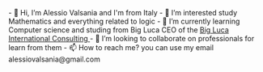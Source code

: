 <body height=300px >
- 👋 Hi, I’m Alessio Valsania and I'm from Italy
- 👀 I’m interested study Mathematics and everything related to logic 
- 🌱 I’m currently learning Computer science and studing from Big Luca CEO of the <a href="https://biglucainternational.com">Big Luca International Consulting </a>
- 💞️ I’m looking to collaborate on professionals for learn from them
- 📫 How to reach me? you can use my email alessiovalsania@gmail.com

<!---
Ale12550/Ale12550 is a ✨ special ✨ repository because its `README.md` (this file) appears on your GitHub profile.
You can click the Preview link to take a look at your changes.
--->
</body>
